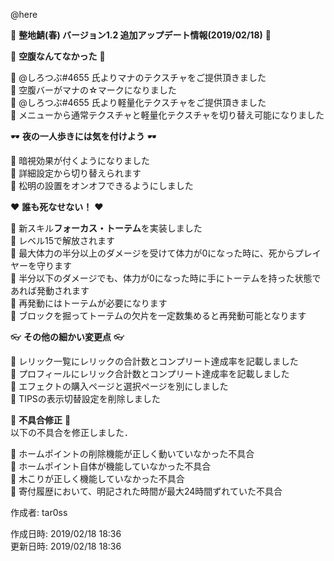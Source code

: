 @here 

:cherry_blossom:  **__整地鯖(春) バージョン1.2 追加アップデート情報(2019/02/18)__** :cherry_blossom:  



:confetti_ball: **__空腹なんてなかった__** :confetti_ball:   

:diamond_shape_with_a_dot_inside: @しろつぶ#4655 氏よりマナのテクスチャをご提供頂きました  
:diamond_shape_with_a_dot_inside: 空腹バーがマナの☆マークになりました  
:diamond_shape_with_a_dot_inside: @しろつぶ#4655 氏より軽量化テクスチャをご提供頂きました  
:diamond_shape_with_a_dot_inside: メニューから通常テクスチャと軽量化テクスチャを切り替え可能になりました  


:dark_sunglasses: **__夜の一人歩きには気を付けよう__** :dark_sunglasses: 

:diamond_shape_with_a_dot_inside: 暗視効果が付くようになりました  
:diamond_shape_with_a_dot_inside: 詳細設定から切り替えられます  
:diamond_shape_with_a_dot_inside: 松明の設置をオンオフできるようにしました  


:heart: **__誰も死なせない！__** :heart: 

:diamond_shape_with_a_dot_inside: 新スキル**フォーカス・トーテム**を実装しました  
:diamond_shape_with_a_dot_inside: レベル15で解放されます  
:diamond_shape_with_a_dot_inside: 最大体力の半分以上のダメージを受けて体力が0になった時に、死からプレイヤーを守ります  
:diamond_shape_with_a_dot_inside: 半分以下のダメージでも、体力が0になった時に手にトーテムを持った状態であれば発動されます  
:diamond_shape_with_a_dot_inside: 再発動にはトーテムが必要になります  
:diamond_shape_with_a_dot_inside: ブロックを掘ってトーテムの欠片を一定数集めると再発動可能となります  


:eyeglasses: **__その他の細かい変更点__** :eyeglasses:    

:diamond_shape_with_a_dot_inside: レリック一覧にレリックの合計数とコンプリート達成率を記載しました  
:diamond_shape_with_a_dot_inside: プロフィールにレリック合計数とコンプリート達成率を記載しました  
:diamond_shape_with_a_dot_inside: エフェクトの購入ページと選択ページを別にしました  
:diamond_shape_with_a_dot_inside: TIPSの表示切替設定を削除しました  


:bow: **__不具合修正__** :bow:   
以下の不具合を修正しました．  

:diamond_shape_with_a_dot_inside: ホームポイントの削除機能が正しく動いていなかった不具合  
:diamond_shape_with_a_dot_inside: ホームポイント自体が機能していなかった不具合  
:diamond_shape_with_a_dot_inside: 木こりが正しく機能していなかった不具合  
:diamond_shape_with_a_dot_inside: 寄付履歴において、明記された時間が最大24時間ずれていた不具合  


作成者: tar0ss  

作成日時: 2019/02/18 18:36  
更新日時: 2019/02/18 18:36  
